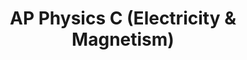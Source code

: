 ---
layout: course-page
title: AP Physics C (Electricity & Magnetism)
instructor:
  - name: Mr. Modhi Alshehri
    url: instructional/MrModhiAlshehri
coursename: AP PHYSICS C ELECTRICITY & MAGNETISM
description: "Covers electric fields and magnetic fields, DC electric circuits, culminating in Maxwell’s equations. This course covers all topics on the AP syllabus, in addition to some enrichment topics in optics and an introduction to quantum mechanics. It has several labs with focus on electricity and magnetism. Equivalent of a first college level course on electricity and magnetism."
---